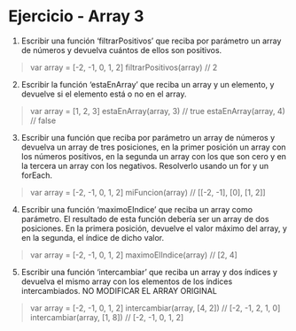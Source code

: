 # Ejercicio - Array 3

1. Escribir una función ‘filtrarPositivos’ que reciba por parámetro un array de números y devuelva cuántos de ellos son positivos.

> var array = [-2, -1, 0, 1, 2]
> filtrarPositivos(array) // 2

2. Escribir la función ‘estaEnArray’ que reciba un array y un elemento, y devuelve si el elemento está o no en el array.

> var array = [1, 2, 3]
> estaEnArray(array, 3) // true
> estaEnArray(array, 4) // false

3. Escribir una función que reciba por parámetro un array de números y devuelva un array de tres posiciones, en la primer posición un array con los números positivos, en la segunda un array con los que son cero y en la tercera un array con los negativos. Resolverlo usando un for y un forEach.

> var array = [-2, -1, 0, 1, 2]
> miFuncion(array) // [[-2, -1], [0], [1, 2]]

4. Escribir una función ‘maximoEIndice’  que reciba un array como parámetro. El resultado de esta función debería ser un array de dos posiciones. En la primera posición, devuelve el valor máximo del array, y en la segunda, el índice de dicho valor.

> var array = [-2, -1, 0, 1, 2]
> maximoElIndice(array) // [2, 4]

5. Escribir una función ‘intercambiar’ que reciba un array y dos índices y devuelva el mismo array con los elementos de los índices intercambiados. NO MODIFICAR EL ARRAY ORIGINAL

> var array = [-2, -1, 0, 1, 2]
> intercambiar(array, [4, 2]) // [-2, -1, 2, 1, 0]
> intercambiar(array, [1, 8]) // [-2, -1, 0, 1, 2]

